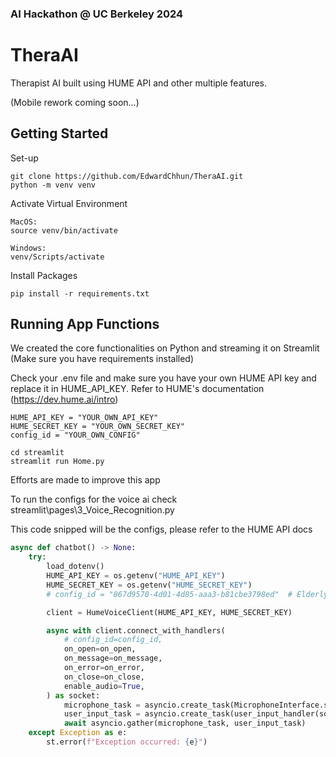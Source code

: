 
### AI Hackathon @ UC Berkeley 2024

# TheraAI

Therapist AI built using HUME API and other multiple features.

(Mobile rework coming soon...)



## Getting Started

Set-up
```
git clone https://github.com/EdwardChhun/TheraAI.git
python -m venv venv
```

Activate Virtual Environment
```
MacOS:
source venv/bin/activate

Windows:
venv/Scripts/activate
```


Install Packages
```
pip install -r requirements.txt
```


## Running App Functions

We created the core functionalities on Python and streaming it on Streamlit (Make sure you have requirements installed)

Check your .env file and make sure you have your own HUME API key and replace it in HUME_API_KEY. Refer to HUME's documentation (https://dev.hume.ai/intro)

```
HUME_API_KEY = "YOUR_OWN_API_KEY"
HUME_SECRET_KEY = "YOUR_OWN_SECRET_KEY"
config_id = "YOUR_OWN_CONFIG"
```
```
cd streamlit
streamlit run Home.py 
```

Efforts are made to improve this app

To run the configs for the voice ai check streamlit\pages\3_Voice_Recognition.py

This code snipped will be the configs, please refer to the HUME API docs

```python
async def chatbot() -> None:
    try:
        load_dotenv()
        HUME_API_KEY = os.getenv("HUME_API_KEY")
        HUME_SECRET_KEY = os.getenv("HUME_SECRET_KEY")
        # config_id = "867d9570-4d01-4d85-aaa3-b81cbe3798ed"  # Elderly Therapist

        client = HumeVoiceClient(HUME_API_KEY, HUME_SECRET_KEY)

        async with client.connect_with_handlers(
            # config_id=config_id,
            on_open=on_open,
            on_message=on_message,
            on_error=on_error,
            on_close=on_close,
            enable_audio=True,
        ) as socket:
            microphone_task = asyncio.create_task(MicrophoneInterface.start(socket))
            user_input_task = asyncio.create_task(user_input_handler(socket))
            await asyncio.gather(microphone_task, user_input_task)
    except Exception as e:
        st.error(f"Exception occurred: {e}")
```
